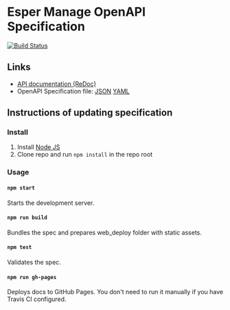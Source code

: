 # Esper Manage OpenAPI Specification
[![Build Status](https://travis-ci.com/esper-io/esper-api-spec.svg?branch=master)](https://travis-ci.com/esper-io/esper-api-spec)

## Links

- [API documentation (ReDoc)](https://esper-io.github.io/esper-api-spec/)
- OpenAPI Specification file: [JSON](https://esper-io.github.io/esper-api-spec/openapi.json) [YAML](https://esper-io.github.io/esper-api-spec/openapi.yaml)

## Instructions of updating specification

### Install

1. Install [Node JS](https://nodejs.org/)
2. Clone repo and run `npm install` in the repo root

### Usage

#### `npm start`
Starts the development server.

#### `npm run build`
Bundles the spec and prepares web_deploy folder with static assets.

#### `npm test`
Validates the spec.

#### `npm run gh-pages`
Deploys docs to GitHub Pages. You don't need to run it manually if you have Travis CI configured.
